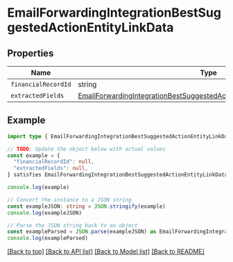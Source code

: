 
# EmailForwardingIntegrationBestSuggestedActionEntityLinkData


## Properties

Name | Type
------------ | -------------
`financialRecordId` | string
`extractedFields` | [EmailForwardingIntegrationBestSuggestedActionEntityUpdateDataUpdateFields](EmailForwardingIntegrationBestSuggestedActionEntityUpdateDataUpdateFields.md)

## Example

```typescript
import type { EmailForwardingIntegrationBestSuggestedActionEntityLinkData } from '@usesofia/pegasus-ai-api-sdk'

// TODO: Update the object below with actual values
const example = {
  "financialRecordId": null,
  "extractedFields": null,
} satisfies EmailForwardingIntegrationBestSuggestedActionEntityLinkData

console.log(example)

// Convert the instance to a JSON string
const exampleJSON: string = JSON.stringify(example)
console.log(exampleJSON)

// Parse the JSON string back to an object
const exampleParsed = JSON.parse(exampleJSON) as EmailForwardingIntegrationBestSuggestedActionEntityLinkData
console.log(exampleParsed)
```

[[Back to top]](#) [[Back to API list]](../README.md#api-endpoints) [[Back to Model list]](../README.md#models) [[Back to README]](../README.md)



